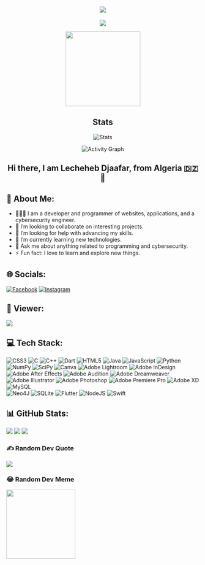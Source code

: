 <h1 align="center">
  <a href="https://git.io/typing-svg">
    <img src="https://readme-typing-svg.herokuapp.com/?lines=Hello,+There!+👋;Happy+to+see+you+here+😉&center=true&size=28">
  </a>
</h1>

<p align="center">
  <a href="https://github.com/DenverCoder1/readme-typing-svg">
    <img src="https://readme-typing-svg.demolab.com/?lines=This%20is%20Pranav%20Patel....;Always%20learning%20new%20things%20✌&center=true&color=f75c7e&size=22" />
  </a>
</p>

<p align="center">
  <a href="https://github.com/anuraghazra/github-readme-stats" title="Go to Source" >
    <img height=195 src="https://github-readme-stats.vercel.app/api/top-langs/?username=alloc7260&title_color=61dafb&text_color=ffffff&icon_color=61dafb&bg_color=20232a&langs_count=10&layout=compact&border_color=61dafb&hide_border=true" />
  </a>
</p>

<h2 align="center">Stats</h2>

<p align="center">
  <img src="https://github-readme-streak-stats.herokuapp.com/?user=alloc7260&theme=react&border=61dafb&hide_border=true" alt="Stats">
</p>

<p align="center">
  <img src="https://github-readme-activity-graph.vercel.app/graph?username=alloc7260&theme=react-dark&bg_color=20232a&line=f75c7e&hide_border=true" alt="Activity Graph">
</p>

<h2 align="center">Hi there, I am Lecheheb Djaafar, from Algeria 🇩🇿 👋</h2>

## 💫 About Me:
- 👨🏻‍🔧 I am a developer and programmer of websites, applications, and a cybersecurity engineer.
- 👯 I’m looking to collaborate on interesting projects.
- 🤝 I’m looking for help with advancing my skills.
- 🌱 I’m currently learning new technologies.
- 💬 Ask me about anything related to programming and cybersecurity.
- ⚡ Fun fact: I love to learn and explore new things.

## 🌐 Socials:
[![Facebook](https://img.shields.io/badge/Facebook-%231877F2.svg?logo=Facebook&logoColor=white)](https://facebook.com/https://www.facebook.com/profile.php?id=100028259266231) 
[![Instagram](https://img.shields.io/badge/Instagram-%23E4405F.svg?logo=Instagram&logoColor=white)](https://instagram.com/ddos_attack_co) 

## 👯 Viewer:
[![](https://visitcount.itsvg.in/api?id=LechehebDjaafar&icon=0&color=0)](https://visitcount.itsvg.in)

## 💻 Tech Stack:
![CSS3](https://img.shields.io/badge/css3-%231572B6.svg?style=for-the-badge&logo=css3&logoColor=white) 
![C](https://img.shields.io/badge/c-%2300599C.svg?style=for-the-badge&logo=c&logoColor=white) 
![C++](https://img.shields.io/badge/c++-%2300599C.svg?style=for-the-badge&logo=c%2B%2B&logoColor=white) 
![Dart](https://img.shields.io/badge/dart-%230175C2.svg?style=for-the-badge&logo=dart&logoColor=white) 
![HTML5](https://img.shields.io/badge/html5-%23E34F26.svg?style=for-the-badge&logo=html5&logoColor=white) 
![Java](https://img.shields.io/badge/java-%23ED8B00.svg?style=for-the-badge&logo=java&logoColor=white) 
![JavaScript](https://img.shields.io/badge/javascript-%23323330.svg?style=for-the-badge&logo=javascript&logoColor=%23F7DF1E) 
![Python](https://img.shields.io/badge/python-3670A0?style=for-the-badge&logo=python&logoColor=ffdd54) 
![NumPy](https://img.shields.io/badge/numpy-%23013243.svg?style=for-the-badge&logo=numpy&logoColor=white) 
![SciPy](https://img.shields.io/badge/SciPy-%230C55A5.svg?style=for-the-badge&logo=scipy&logoColor=%white) 
![Canva](https://img.shields.io/badge/Canva-%2300C4CC.svg?style=for-the-badge&logo=Canva&logoColor=white) 
![Adobe Lightroom](https://img.shields.io/badge/Adobe%20Lightroom-31A8FF.svg?style=for-the-badge&logo=Adobe%20Lightroom&logoColor=white) 
![Adobe InDesign](https://img.shields.io/badge/Adobe%20InDesign-49021F?style=for-the-badge&logo=adobeindesign&logoColor=white) 
![Adobe After Effects](https://img.shields.io/badge/Adobe%20After%20Effects-9999FF.svg?style=for-the-badge&logo=Adobe%20After%20Effects&logoColor=white) 
![Adobe Audition](https://img.shields.io/badge/Adobe%20Audition-9999FF.svg?style=for-the-badge&logo=Adobe%20Audition&logoColor=white) 
![Adobe Dreamweaver](https://img.shields.io/badge/Adobe%20Dreamweaver-FF61F6.svg?style=for-the-badge&logo=Adobe%20Dreamweaver&logoColor=white) 
![Adobe Illustrator](https://img.shields.io/badge/adobeillustrator-%23FF9A00.svg?style=for-the-badge&logo=adobeillustrator&logoColor=white) 
![Adobe Photoshop](https://img.shields.io/badge/adobephotoshop-%2331A8FF.svg?style=for-the-badge&logo=adobephotoshop&logoColor=white) 
![Adobe Premiere Pro](https://img.shields.io/badge/Adobe%20Premiere%20Pro-9999FF.svg?style=for-the-badge&logo=Adobe%20Premiere%20Pro&logoColor=white) 
![Adobe XD](https://img.shields.io/badge/Adobe%20XD-470137?style=for-the-badge&logo=Adobe%20XD&logoColor=#FF61F6) 
![MySQL](https://img.shields.io/badge/mysql-%2300f.svg?style=for-the-badge&logo=mysql&logoColor=white) 	
![Neo4J](https://img.shields.io/badge/Neo4j-008CC1?style=for-the-badge&logo=neo4j&logoColor=white) 
![SQLite](https://img.shields.io/badge/sqlite-%2307405e.svg?style=for-the-badge&logo=sqlite&logoColor=white) 
![Flutter](https://img.shields.io/badge/Flutter-%2302569B.svg?style=for-the-badge&logo=Flutter&logoColor=white) 
![NodeJS](https://img.shields.io/badge/node.js-6DA55F?style=for-the-badge&logo=node.js&logoColor=white) 
![Swift](https://img.shields.io/badge/swift-F54A2A?style=for-the-badge&logo=swift&logoColor=white)

## 📊 GitHub Stats:
![](https://github-readme-stats.vercel.app/api?username=LechehebDjaafar&theme=merko&hide_border=false&include_all_commits=false&count_private=false)
![](https://github-readme-streak-stats.herokuapp.com/?user=LechehebDjaafar&theme=merko&hide_border=false)
![](https://github-readme-stats.vercel.app/api/top-langs/?username=LechehebDjaafar&theme=merko&hide_border=false&include_all_commits=false&count_private=false&layout=compact)

### ✍️ Random Dev Quote
![](https://quotes-github-readme.vercel.app/api?type=horizontal&theme=tokyonight)

### 😂 Random Dev Meme
<img src="https://i.pinimg.com/originals/4c/20/24/4c20246c94ea190b0d92c96e0698120a.gif" width="180px"/>
